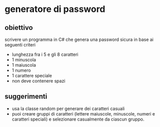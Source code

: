 # generatore di password

## obiettivo
scrivere un programma in C# che genera una password sicura in base ai seguenti criteri
- lunghezza fra i 5 e gli 8 caratteri
- 1 minuscola
- 1 maiuscola
- 1 numero
- 1 carattere speciale
- non deve contenere spazi
## suggerimenti
- usa la classe random per generare dei caratteri casuali
- puoi creare gruppi di caratteri (lettere maiuscole, minuscole, numeri e caratteri speciali) e selezionare casualmente da ciascun gruppo.